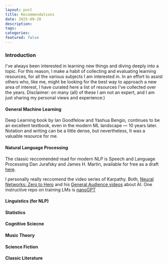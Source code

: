 ```yaml
---
layout: post
title: Recommendations
date: 2025-09-20
description: 
tags: 
categories: 
featured: false
---
```



### Introduction
I've always been interested in learning new things and diving deeply into a topic. For this reason, I make a habit of collecting and evaluating learning resources, for all the various subjects I am interested in. In an effort to assist others who, like me, might be looking for the best way to approach a new area of interest, I have curated here a list of resources I've collected over the years. Disclaimer: on many (all) of these I am not an expert, and I am just sharing my personal views and experience:) 


#### General Machine Learning

Deep Learning book by Ian Goodfelow and Yashua Bengio, continues to be an excellent textbook, even in the modern ML landscape — 10 years later. Notation and writing can be a little dense, but nevertheless, It was a valuable resource for me. 



#### Natural Language Processing

The classic reccomended read for modern NLP is Speech and Language Processing 
Dan Jurafsky and James H. Martin, available for free as a draft [here](https://web.stanford.edu/~jurafsky/slp3/). 

I personally really reccomend the video series of Karpathy. Both, [Neural Networks: Zero to Hero](https://www.youtube.com/watch?v=VMj-3S1tku0&list=PLAqhIrjkxbuWI23v9cThsA9GvCAUhRvKZ)
and his [General Audience videos](https://www.youtube.com/watch?v=zjkBMFhNj_g&list=PLAqhIrjkxbuW9U8-vZ_s_cjKPT_FqRStI) about AI. One instructive repo on training LMs is [nanoGPT](https://github.com/karpathy/nanoGPT)



#### Linguistics (for NLP)

#### Statistics

#### Cognitive Sciecne

#### Music Theory

#### Science Fiction

#### Classic Literature 

